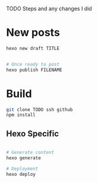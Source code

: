 TODO Steps and any changes I did


# New posts

```bash
hexo new draft TITLE


# Once ready to post
hexo publish FILENAME 

```

# Build

```bash
git clone TODO ssh github
npm install
```

## Hexo Specific

```bash

# Generate content
hexo generate

# Deployment
hexo deploy
```
